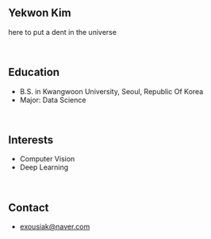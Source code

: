## Yekwon Kim
here to put a dent in the universe

<br>

## Education
- B.S. in Kwangwoon University, Seoul, Republic Of Korea
- Major: Data Science 

<br>

## Interests
- Computer Vision
- Deep Learning

<br>

## Contact
- exousiak@naver.com 

<br>
<br>
<br>


<!--
**exousiak/exousiak** is a ✨ _special_ ✨ repository because its `README.md` (this file) appears on your GitHub profile.

Here are some ideas to get you started:

- 🔭 I’m currently working on ...
- 🌱 I’m currently learning ...
- 👯 I’m looking to collaborate on ...
- 🤔 I’m looking for help with ...
- 💬 Ask me about ...
- 📫 How to reach me: ...
- 😄 Pronouns: ...
- ⚡ Fun fact: ...
-->
